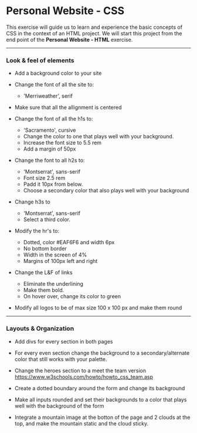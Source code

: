 # Personal Website - CSS

This exercise will guide us to learn and experience the basic concepts of CSS in the context of an HTML project. We will start this project from the end point of the **Personal Website - HTML** exercise.

---

### Look & feel of elements

- Add a background color to your site
- Change the font of all the site to:
  - 'Merriweather', serif
- Make sure that all the allignment is centered
- Change the font of all the h1s to:
  - 'Sacramento', cursive
  - Change the color to one that plays well with your background.
  - Increase the font size to 5.5 rem
  - Add a margin of 50px
- Change the font to all h2s to:
  - 'Montserrat', sans-serif
  - Font size 2.5 rem
  - Padd it 10px from below.
  - Choose a secondary color that also plays well with your background
- Change h3s to
  - 'Montserrat', sans-serif
  - Select a third color.
- Modify the hr's to:
  - Dotted, color #EAF6F6 and width 6px
  - No bottom border
  - Width in the screen of 4%
  - Margins of 100px left and right
- Change the L&F of links

  - Eliminate the underlining
  - Make them bold.
  - On hover over, change its color to green

- Modify all logos to be of max size 100 x 100 px and make them round

---

### Layouts & Organization

- Add divs for every section in both pages
- For every even section change the background to a secondary/alternate color that still works with your palette.
- Change the heroes section to a meet the team version
  https://www.w3schools.com/howto/howto_css_team.asp

- Create a dotted boundary around the form and change its background
- Make all inputs rounded and set their backgrounds to a color that plays well with the background of the form

- Integrate a mountain image at the botton of the page and 2 clouds at the top, and make the mountain static and the cloud sticky.

